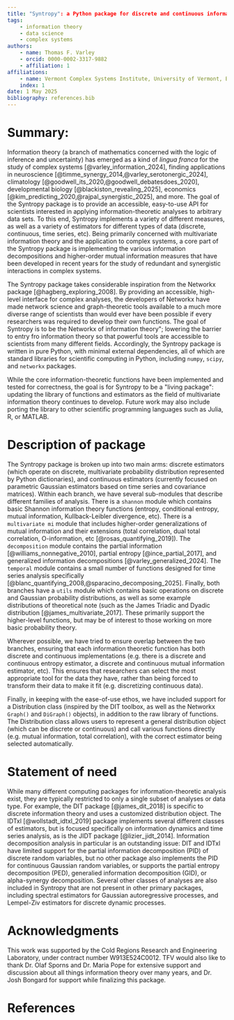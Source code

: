 ```yaml
---
title: "Syntropy": a Python package for discrete and continuous information theory.
tags:
    - information theory 
    - data science
    - complex systems 
authors:
    - name: Thomas F. Varley
    - orcid: 0000-0002-3317-9882 
    - affiliation: 1
affiliations:
    - name: Vermont Complex Systems Institute, University of Vermont, Burlington, VT, USA. 
    index: 1
date: 1 May 2025
bibliography: references.bib
---
```


# Summary:
Information theory (a branch of mathematics concerned with the logic of inference and uncertainty) has emerged as a kind of *lingua franca* for the study of complex systems [@varley_information_2024], finding applications in neuroscience [@timme_synergy_2014,@varley_serotonergic_2024], climatology [@goodwell_its_2020,@goodwell_debatesdoes_2020], developmental biology [@blackiston_revealing_2025], economics [@kim_predicting_2020,@rajpal_synergistic_2025], and more. The goal of the Syntropy package is to provide an accessible, easy-to-use API for scientists interested in applying information-theoretic analyses to arbitrary data sets. To this end, Syntropy implements a variety of different measures, as well as a variety of estimators for different types of data (discrete, continuous, time series, etc). Being primarily concerned with multivariate information theory and the application to complex systems, a core part of the Syntropy package is implementing the various information decompositions and higher-order mutual information measures that have been developed in recent years for the study of redundant and synergistic interactions in complex systems. 

The Syntropy package takes considerable inspiration from the Networkx package [@hagberg_exploring_2008]. By providing an accessible, high-level interface for complex analyses, the developers of Networkx have made network science and graph-theoretic tools available to a much more diverse range of scientists than would ever have been possible if every researchers was required to develop their own functions. The goal of Syntropy is to be the Networkx of information theory"; lowering the barrier to entry fro information theory so that powerful tools are accessible to scientists from many different fields. Accordingly, the Syntropy package is written in pure Python, with minimal external dependencies, all of which are standard libraries for scientific computing in Python, including ``numpy``, ``scipy``, and ``networkx`` packages. 

While the core information-theoretic functions have been implemented and tested for correctness, the goal is for Syntropy to be a "living package": updating the library of functions and estimators as the field of multivariate information theory continues to develop. Future work may also include porting the library to other scientific programming languages such as Julia, R, or MATLAB. 

# Description of package
The Syntropy package is broken up into two main arms: discrete estimators (which operate on discrete, multivariate probability distribution represented by Python dictionaries), and continuous estimators (currently focused on parametric Gaussian estimators based on time series and covariance matrices). Within each branch, we have several sub-modules that describe different families of analysis. There is a ``shannon`` module which contains basic Shannon information theory functions (entropy, conditional entropy, mutual information, Kullback-Leibler divergence, etc). There is a ``multivariate mi`` module that includes higher-order generalizations of mutual information and their extensions (total correlation, dual total correlation, O-information, etc [@rosas_quantifying_2019]). The ``decomposition`` module contains the partial information [@williams_nonnegative_2010], partial entropy [@ince_partial_2017], and generalized information decompositions [@varley_generalized_2024]. The ``temporal`` module contains a small number of functions designed for time series analysis specifically [@blanc_quantifying_2008,@sparacino_decomposing_2025]. Finally, both branches have a ``utils`` module which contains basic operations on discrete and Gaussian probability distributions, as well as some example distributions of theoretical note (such as the James Triadic and Dyadic distribution [@james_multivariate_2017]. These primarily support the higher-level functions, but may be of interest to those working on more basic probability theory.

Wherever possible, we have tried to ensure overlap between the two branches, ensuring that each information theoretic function has both discrete and continuous implementations (e.g. there is a discrete and continuous entropy estimator, a discrete and continuous mutual information estimator, etc). This ensures that researchers can select the most appropriate tool for the data they have, rather than being forced to transform their data to make it fit (e.g. discretizing continuous data). 

Finally, in keeping with the ease-of-use ethos, we have included support for a Distribution class (inspired by the DIT toolbox, as well as the Networkx ``Graph()`` and ``DiGraph()`` objects), in addition to the raw library of functions. The Distribution class allows users to represent a general distribution object (which can be discrete or continuous) and call various functions directly (e.g. mutual information, total correlation), with the correct estimator being selected automatically. 

# Statement of need
While many different computing packages for information-theoretic analysis exist, they are typically restricted to only a single subset of analyses or data type. For example, the DIT package [@james_dit_2018] is specific to discrete information theory and uses a customized distribution object. The IDTxl [@wollstadt_idtxl_2019] package implements several different classes of estimators, but is focused specifically on information dynamics and time series analysis, as is the JIDT package [@lizier_jidt_2014]. Information decomposition analysis in particular is an outstanding issue: DIT and IDTxl have limited support for the partial information decomposition (PID) of discrete random variables, but no other package also implements the PID for continuous Gaussian random variables, or supports the partial entropy decomposition (PED), generalied information decomposition (GID), or alpha-synergy decomposition. Several other classes of analyses are also included in Syntropy that are not present in other primary packages, including spectral estimators for Gaussian autoregressive processes, and Lempel-Ziv estimators for discrete dynamic processes. 
 
# Acknowledgments 
This work was supported by the Cold Regions Research and Engineering Laboratory, under contract number W913E524C0012. TFV would also like to thank Dr. Olaf Sporns and Dr. Maria Pope for extensive support and discussion about all things information theory over many years, and Dr. Josh Bongard for support while finalizing this package. 

# References
